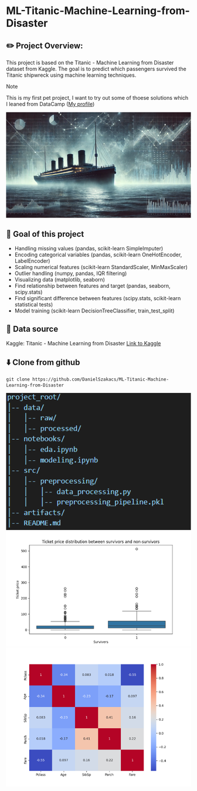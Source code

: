 ﻿# ML-Titanic-Machine-Learning-from-Disaster

## :pencil2: Project Overview:

This project is based on the Titanic - Machine Learning from Disaster dataset from Kaggle. The goal is to predict which passengers survived the Titanic shipwreck using machine learning techniques.

> [!NOTE]
> This is my first pet project, I want to try out some of thoese solutions which I leaned from DataCamp ([My profile](https://www.datacamp.com/portfolio/danielszakacsit))

<img src="/artifacts/main.webp" alt="File structure" width="700">

## :construction_worker: Goal of this project

- Handling missing values (pandas, scikit-learn SimpleImputer)
- Encoding categorical variables (pandas, scikit-learn OneHotEncoder, LabelEncoder)
- Scaling numerical features (scikit-learn StandardScaler, MinMaxScaler)
- Outlier handling (numpy, pandas, IQR filtering)
- Visualizing data (matplotlib, seaborn)
- Find relationship between features and target (pandas, seaborn, scipy.stats)
- Find significant difference between features (scipy.stats, scikit-learn statistical tests)
- Model training (scikit-learn DecisionTreeClassifier, train_test_split)

## :file_folder: Data source

Kaggle: Titanic - Machine Learning from Disaster [Link to Kaggle](https://www.kaggle.com/competitions/titanic/data)

## :arrow_down: Clone from github

```
git clone https://github.com/DanielSzakacs/ML-Titanic-Machine-Learning-from-Disaster
```
<img src="/artifacts/project_structure.png" alt="File structure" width="700">
<img src="/artifacts/tick_pri.png" alt="File structure" width="700">
<img src="/artifacts/heatmap.png" alt="File structure" width="700">
